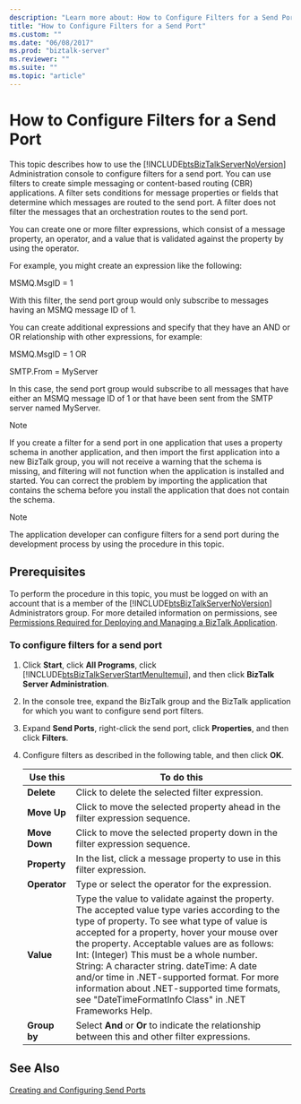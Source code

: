 ```yaml
---
description: "Learn more about: How to Configure Filters for a Send Port"
title: "How to Configure Filters for a Send Port"
ms.custom: ""
ms.date: "06/08/2017"
ms.prod: "biztalk-server"
ms.reviewer: ""
ms.suite: ""
ms.topic: "article"
---
```

# How to Configure Filters for a Send Port
This topic describes how to use the [!INCLUDE[btsBizTalkServerNoVersion](../includes/btsbiztalkservernoversion-md.md)] Administration console to configure filters for a send port. You can use filters to create simple messaging or content-based routing (CBR) applications. A filter sets conditions for message properties or fields that determine which messages are routed to the send port. A filter does not filter the messages that an orchestration routes to the send port.  
  
 You can create one or more filter expressions, which consist of a message property, an operator, and a value that is validated against the property by using the operator.  
  
 For example, you might create an expression like the following:  
  
 MSMQ.MsgID = 1  
  
 With this filter, the send port group would only subscribe to messages having an MSMQ message ID of 1.  
  
 You can create additional expressions and specify that they have an AND or OR relationship with other expressions, for example:  
  
 MSMQ.MsgID = 1 OR  
  
 SMTP.From = MyServer  
  
 In this case, the send port group would subscribe to all messages that have either an MSMQ message ID of 1 or that have been sent from the SMTP server named MyServer.  
  
> [!NOTE]
>  If you create a filter for a send port in one application that uses a property schema in another application, and then import the first application into a new BizTalk group, you will not receive a warning that the schema is missing, and filtering will not function when the application is installed and started. You can correct the problem by importing the application that contains the schema before you install the application that does not contain the schema.  
  
> [!NOTE]
>  The application developer can configure filters for a send port during the development process by using the procedure in this topic.  
  
## Prerequisites  
 To perform the procedure in this topic, you must be logged on with an account that is a member of the [!INCLUDE[btsBizTalkServerNoVersion](../includes/btsbiztalkservernoversion-md.md)] Administrators group. For more detailed information on permissions, see [Permissions Required for Deploying and Managing a BizTalk Application](../core/permissions-required-for-deploying-and-managing-a-biztalk-application.md).  
  
### To configure filters for a send port  
  
1. Click **Start**, click **All Programs**, click [!INCLUDE[btsBizTalkServerStartMenuItemui](../includes/btsbiztalkserverstartmenuitemui-md.md)], and then click **BizTalk Server Administration**.  
  
2. In the console tree, expand the BizTalk group and the BizTalk application for which you want to configure send port filters.  
  
3. Expand **Send Ports**, right-click the send port, click **Properties**, and then click **Filters**.  
  
4. Configure filters as described in the following table, and then click **OK**.  
  
   |Use this|To do this|  
   |--------------|----------------|  
   |**Delete**|Click to delete the selected filter expression.|  
   |**Move Up**|Click to move the selected property ahead in the filter expression sequence.|  
   |**Move Down**|Click to move the selected property down in the filter expression sequence.|  
   |**Property**|In the list, click a message property to use in this filter expression.|  
   |**Operator**|Type or select the operator for the expression.|  
   |**Value**|Type the value to validate against the property. The accepted value type varies according to the type of property. To see what type of value is accepted for a property, hover your mouse over the property. Acceptable values are as follows: Int: (Integer) This must be a whole number. String: A character string. dateTime: A date and/or time in .NET-supported format. For more information about .NET-supported time formats, see "DateTimeFormatInfo Class" in .NET Frameworks Help.|  
   |**Group by**|Select **And** or **Or** to indicate the relationship between this and other filter expressions.|  
  
## See Also  
 [Creating and Configuring Send Ports](../core/creating-and-configuring-send-ports.md)
